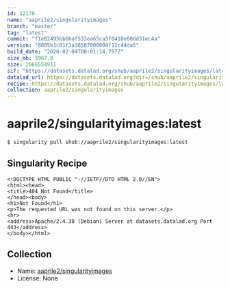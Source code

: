 ```yaml
---
id: 12178
name: "aaprile2/singularityimages"
branch: "master"
tag: "latest"
commit: "f1e82495bb6baf533ea65ca5f0410e60dd31ec4a"
version: "8805b1c81f3a38507800004f12c44da5"
build_date: "2020-02-04T00:01:14.767Z"
size_mb: 3967.0
size: 2066554911
sif: "https://datasets.datalad.org/shub/aaprile2/singularityimages/latest/2020-02-04-f1e82495-8805b1c8/8805b1c81f3a38507800004f12c44da5.sif"
datalad_url: https://datasets.datalad.org?dir=/shub/aaprile2/singularityimages/latest/2020-02-04-f1e82495-8805b1c8/
recipe: https://datasets.datalad.org/shub/aaprile2/singularityimages/latest/2020-02-04-f1e82495-8805b1c8/Singularity
collection: aaprile2/singularityimages
---
```


# aaprile2/singularityimages:latest

```bash
$ singularity pull shub://aaprile2/singularityimages:latest
```

## Singularity Recipe

```singularity
<!DOCTYPE HTML PUBLIC "-//IETF//DTD HTML 2.0//EN">
<html><head>
<title>404 Not Found</title>
</head><body>
<h1>Not Found</h1>
<p>The requested URL was not found on this server.</p>
<hr>
<address>Apache/2.4.38 (Debian) Server at datasets.datalad.org Port 443</address>
</body></html>
```

## Collection

 - Name: [aaprile2/singularityimages](https://github.com/aaprile2/singularityimages)
 - License: None

